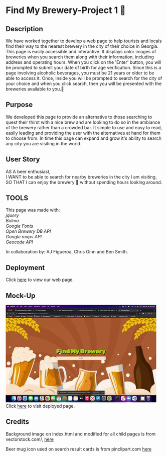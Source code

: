 # Find My Brewery-Project 1 🍻

## Description

We have worked together to develop a web page to help tourists and locals find their way to the nearest brewery in the city of their choice in Georgia. This page is easily accessible and interactive. It displays color images of breweries when you search them along with their information, including address and operating hours. When you click on the 'Enter' button, you will be prompted to submit your date of birth for age verification. Since this is a page involving alcoholic beverages, you must be 21 years or older to be able to access it. Once, inside you will be prompted to search for the city of your choice and when you click search, then you will be presented with the breweries available to you.🍻

## Purpose

We developed this page to provide an alternative to those searching to quest their thirst with a nice brew and are looking to do so in the ambiance of the brewery rather than a crowded bar. It simple to use and easy to read, easily leading and providing the user with the alternatives at hand for them to choose from. In time this page can expand and grow it's ability to search any city you are visiting in the world.

## User Story
AS A beer enthusiast,  
I WANT to be able to search for nearby breweries in the city I am visiting,  
SO THAT I can enjoy the brewery 🍻 without spending hours looking around.

## TOOLS

This page was made with:  
*jquery*  
*Bulma*  
*Google Fonts*  
*Open Brewery DB API*  
*Google maps API*  
*Geocode API*

In collaboration by: AJ Figueroa, Chris Ginn and Ben Smith.

## Deployment

Click [here](https://christopherginn.github.io/project-01-findmybrewery/) to view our web page.

## Mock-Up

![Find My Brewery entry page, with orange background with wheat accents and beer glasses, changes screen to the age input screen and then to search area.](/assets/images/mockup.gif)
Click [here]() to visit deployed page.

## Credits
Background image on index.html and modified for all child pages is from vectorstock.com/, [here](https://cdn4.vectorstock.com/i/1000x1000/00/43/beer-paper-wood-background-vector-1630043.jpg)

Beer mug icon used on search result cards is from pinclipart.com [here](https://www.pinclipart.com/downpngs/hJwxww_beer-mug-vector-by-checonx-clipart/)
